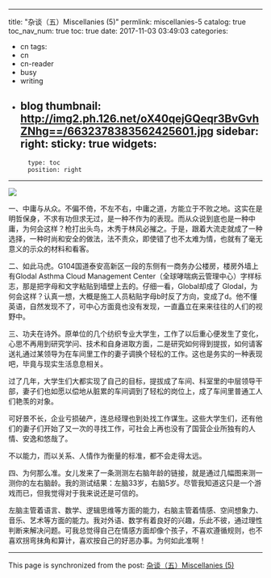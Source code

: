 
---
title: "杂谈（五）Miscellanies (5)"
permlink: miscellanies-5
catalog: true
toc_nav_num: true
toc: true
date: 2017-11-03 03:49:03
categories:
- cn
tags:
- cn
- cn-reader
- busy
- writing
- blog
thumbnail: http://img2.ph.126.net/oX40qejGQeqr3BvGvhZNhg==/6632378383562425601.jpg
sidebar:
    right:
        sticky: true
widgets:
    -
        type: toc
        position: right
---


![](http://img2.ph.126.net/oX40qejGQeqr3BvGvhZNhg==/6632378383562425601.jpg)


一、中庸与从众。不偏不倚，不左不右，中庸之道，方能立于不败之地。这实在是明哲保身，不求有功但求无过，是一种不作为的表现。而从众说到底也是一种中庸，为何会这样？枪打出头鸟，木秀于林风必摧之。于是，跟着大流走就成了一种选择，一种时尚和安全的做法，法不责众，即使错了也不太难为情，也就有了毫无意义的示众的材料和看客。

二、如此马虎。G104国道泰安高新区一段的东侧有一商务办公楼房，楼房外墙上有Glodal Asthma Cloud Management Center（全球哮喘病云管理中心）字样标志，那是把字母和文字粘贴到墙壁上去的。仔细一看，Global却成了 Glodal，为何会这样？认真一想，大概是施工人员粘贴字母b时反了方向，变成了d。他不懂英语，自然发现不了，可中心方面竟也没有发现，一直矗立在来来往往的人们的视野中。

三、功夫在诗外。原单位的几个纺织专业大学生，工作了以后重心便发生了变化，心思不再用到研究学问、技术和自身进取方面，二是研究如何得到提拔，如何请客送礼通过某领导为在车间里工作的妻子调换个轻松的工作。这也是务实的一种表现吧，毕竟与现实生活息息相关。

过了几年，大学生们大都实现了自己的目标，提拔成了车间、科室里的中层领导干部，妻子们也如愿以偿地从脏累的车间调到了轻松的岗位上，成了车间里普通工人们艳羡的对象。

可好景不长，企业亏损破产，连总经理也到处找工作谋生。这些大学生们，还有他们的妻子们开始了又一次的寻找工作，可社会上再也没有了国营企业所独有的人情、安逸和悠哉了。

不以能力，而以关系、人情作为衡量的标准，都不会走得太远。

四、为何那么准。女儿发来了一条测测左右脑年龄的链接，就是通过几幅图来测一测你的左右脑龄。我的测试结果：左脑33岁，右脑5岁。尽管我知道这只是一个游戏而已，但我觉得对于我来说还是可信的。

左脑主管着语言、数学、逻辑思维等方面的能力，右脑主管着情感、空间想象力、音乐、艺术等方面的能力。我对外语、数学有着良好的兴趣，乐此不彼，通过理性判断来解决问题。可我总觉得自己在情感方面却像个孩子，不喜欢遵循规则，也不喜欢拐弯抹角和算计，喜欢按自己的好恶办事。为何如此准啊！

- - -

This page is synchronized from the post: [杂谈（五）Miscellanies (5)](https://steemit.com/@bring/miscellanies-5)
